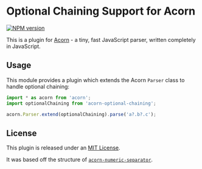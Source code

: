 # Optional Chaining Support for Acorn

[![NPM version](https://img.shields.io/npm/v/acorn-optional-chaining.svg)](https://www.npmjs.org/package/acorn-optional-chaining)

This is a plugin for [Acorn](https://github.com/acornjs/acorn) - a tiny, fast JavaScript parser, written completely in JavaScript.

## Usage

This module provides a plugin which extends the Acorn `Parser` class to handle optional chaining:

```javascript
import * as acorn from 'acorn';
import optionalChaining from 'acorn-optional-chaining';

acorn.Parser.extend(optionalChaining).parse('a?.b?.c');
```

## License

This plugin is released under an [MIT License](./LICENSE).

It was based off the structure of [`acorn-numeric-separator`](https://github.com/acornjs/acorn-numeric-separator).
